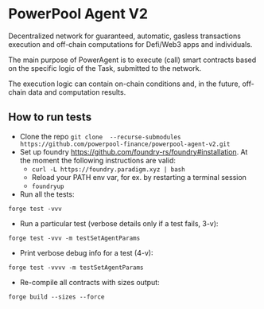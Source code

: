 # PowerPool Agent V2

Decentralized network for guaranteed, automatic, gasless transactions execution and off-chain computations for Defi/Web3 apps and individuals.

The main purpose of PowerAgent is to execute (call) smart contracts based on the specific logic of the Task, submitted to the network.

The execution logic can contain on-chain conditions and, in the future, off-chain data and computation results.

## How to run tests

* Clone the repo `git clone  --recurse-submodules https://github.com/powerpool-finance/powerpool-agent-v2.git`
* Set up foundry https://github.com/foundry-rs/foundry#installation. At the moment the following instructions are valid:
  * `curl -L https://foundry.paradigm.xyz | bash`
  * Reload your PATH env var, for ex. by restarting a terminal session
  * `foundryup`
* Run all the tests:
```shell
forge test -vvv
```
* Run a particular test (verbose details only if a test fails, 3-v):
```shell
forge test -vvv -m testSetAgentParams
```
* Print verbose debug info for a test (4-v):
```shell
forge test -vvvv -m testSetAgentParams
```
* Re-compile all contracts with sizes output:
```shell
forge build --sizes --force
```
